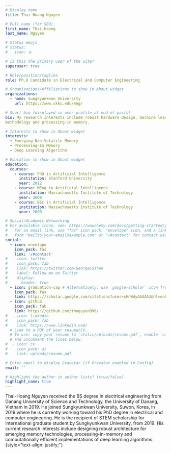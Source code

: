 ```yaml
---
# Display name
title: Thai-Hoang Nguyen 

# Full name (for SEO)
first_name: Thai-Hoang
last_name: Nguyen

# Status emoji
# status:
#   icon: ☕️

# Is this the primary user of the site?
superuser: true

# Role/position/tagline
role: Ph.D Candidate in Electrical and Computer Engineering

# Organizations/Affiliations to show in About widget
organizations:
  - name: Sungkyunkwan University
    url: https://www.skku.edu/eng/

# Short bio (displayed in user profile at end of posts)
bio: My research interests include robust hardware design, machine learning, deep learning
methodology and processing-in memory.

# Interests to show in About widget
interests:
  - Emerging Non-Volatile Memory
  - Processing-In Memory
  - Deep Learning Algorithm 

# Education to show in About widget
education:
  courses:
    - course: PhD in Artificial Intelligence
      institution: Stanford University
      year: 2012
    - course: MEng in Artificial Intelligence
      institution: Massachusetts Institute of Technology
      year: 2009
    - course: BSc in Artificial Intelligence
      institution: Massachusetts Institute of Technology
      year: 2008

# Social/Academic Networking
# For available icons, see: https://wowchemy.com/docs/getting-started/page-builder/#icons
#   For an email link, use "fas" icon pack, "envelope" icon, and a link in the
#   form "mailto:your-email@example.com" or "/#contact" for contact widget.
social:
  - icon: envelope
    icon_pack: fas
    link: '/#contact'
#  - icon: twitter
#    icon_pack: fab
#    link: https://twitter.com/GeorgeCushen
#    label: Follow me on Twitter
#    display:
#      header: true
  - icon: graduation-cap # Alternatively, use `google-scholar` icon from `ai` icon pack
    icon_pack: fas
    link: https://scholar.google.com/citations?user=sHnWdyAAAAAJ&hl=en&oi=sra
  - icon: github
    icon_pack: fab
    link: https://github.com/thnguyen996/
#  - icon: linkedin
#    icon_pack: fab
#    link: https://www.linkedin.com/
  # Link to a PDF of your resume/CV.
  # To use: copy your resume to `static/uploads/resume.pdf`, enable `ai` icons in `params.yaml`,
  # and uncomment the lines below.
#  - icon: cv
#    icon_pack: ai
#    link: uploads/resume.pdf

# Enter email to display Gravatar (if Gravatar enabled in Config)
email: ''

# Highlight the author in author lists? (true/false)
highlight_name: true
---
```


Thai-Hoang Nguyen received the BS degree in electrical engineering from Danang University of
Science and Technology, the University of Danang, Vietnam in 2019. He joined Sungkyunkwan
University, Suwon, Korea, in 2019 where he is currently working toward his PhD degree in electrical
and computer engineering. He is the recipient of STEM scholarship for international graduate student
by Sungkyunkwan University, from 2019. His current research interests include designing robust
architecture for emerging memory technologies, processing-in-memory and computationally efficient implementations of deep learning algorithms.
{style="text-align: justify;"}
